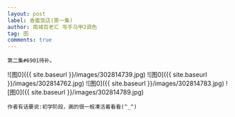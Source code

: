 ```yaml
---
layout: post
label: 香蜜饭店(第一集)
author: 南城百老汇 写手马甲2调色
tag: 图
comments: true
---
```


    第二集#6901待补。

![图0]({{ site.baseurl }}/images/302814739.jpg)
![图0]({{ site.baseurl }}/images/302814762.jpg)
![图0]({{ site.baseurl }}/images/302814783.jpg)
![图0]({{ site.baseurl }}/images/302814789.jpg)

    作者有话要说:初学阶段，画的很一般凑活着看看(^_^)